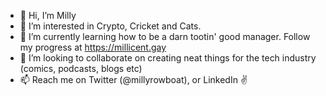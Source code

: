 - 👋 Hi, I’m Milly
- 👀 I’m interested in Crypto, Cricket and Cats. 
- 🌱 I’m currently learning how to be a darn tootin' good manager. Follow my progress at https://millicent.gay
- 💞️ I’m looking to collaborate on creating neat things for the tech industry (comics, podcasts, blogs etc)
- 📫 Reach me on Twitter (@millyrowboat), or LinkedIn :v: 

<!---
millyrowboat/millyrowboat is a ✨ special ✨ repository because its `README.md` (this file) appears on your GitHub profile.
You can click the Preview link to take a look at your changes.
--->
